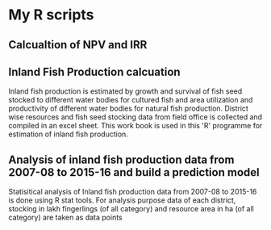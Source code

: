 # My R scripts
## Calcualtion of NPV and IRR
## Inland Fish Production calcuation

Inland fish production is estimated by growth and survival of fish seed stocked to different water bodies for cultured fish  and area utilization and productivity of different water bodies for natural fish production.  District wise resources and  fish seed stocking data from field office is collected and compiled in an excel sheet. This work book is used in this 'R' programme for estimation of inland fish production.

## Analysis of inland fish production data from 2007-08 to 2015-16 and build a prediction model

Statisitical analysis of Inland fish production data from 2007-08 to 2015-16 is done using R stat tools. For analysis purpose data of each district, stocking in lakh fingerlings (of all category) and resource area in ha (of all category) are taken as data points
